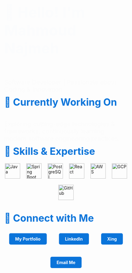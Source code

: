 <!DOCTYPE html>
<html lang="en">
<head>
  <meta charset="UTF-8">
  <meta name="viewport" content="width=device-width, initial-scale=1.0">
  <title>Mahmoud Najmeh Portfolio</title>
  <link href="https://fonts.googleapis.com/css2?family=Poppins:wght@300;500;700&display=swap" rel="stylesheet">
  <style>
    * {
      margin: 0;
      padding: 0;
      box-sizing: border-box;
    }

    body {
      font-family: 'Poppins', sans-serif;
      background: linear-gradient(135deg, #f5f7fa, #c3cfe2);
      color: #333;
      text-align: center;
      padding: 50px 20px;
    }

    h1 {
      font-size: 3rem;
      color: #0A74DA;
      animation: fadeInDown 2s;
    }

    p {
      font-size: 1.25rem;
      margin-top: 10px;
      animation: fadeInUp 2s;
    }

    .section-title {
      font-size: 2rem;
      margin-top: 40px;
      color: #0A74DA;
    }

    .skills, .links {
      display: flex;
      justify-content: center;
      gap: 20px;
      flex-wrap: wrap;
      margin: 20px 0;
    }

    .icon {
      width: 50px;
      transition: transform 0.3s ease;
    }

    .icon:hover {
      transform: scale(1.2);
    }

    a {
      text-decoration: none;
      color: #0A74DA;
      font-weight: bold;
    }

    .button-link {
      display: inline-block;
      padding: 10px 20px;
      background-color: #0A74DA;
      color: white;
      border-radius: 5px;
      transition: background-color 0.3s;
      margin: 10px;
    }

    .button-link:hover {
      background-color: #005bb5;
    }

    /* Keyframe Animations */
    @keyframes fadeInDown {
      from {
        opacity: 0;
        transform: translateY(-30px);
      }
      to {
        opacity: 1;
        transform: translateY(0);
      }
    }

    @keyframes fadeInUp {
      from {
        opacity: 0;
        transform: translateY(30px);
      }
      to {
        opacity: 1;
        transform: translateY(0);
      }
    }
  </style>
</head>
<body>
  <h1>👋 Hello! I'm Mahmoud Najmeh</h1>
  <p>Software Developer | Passionate about Coding & Innovation</p>

  <section>
    <h2 class="section-title">🚀 Currently Working On</h2>
    <p>Exploring cutting-edge technologies & frameworks, continuously learning modern software engineering practices.</p>
  </section>

  <section>
    <h2 class="section-title">🌱 Skills & Expertise</h2>
    <div class="skills">
      <img class="icon" src="https://skillicons.dev/icons?i=java" alt="Java">
      <img class="icon" src="https://skillicons.dev/icons?i=spring" alt="Spring Boot">
      <img class="icon" src="https://skillicons.dev/icons?i=postgresql" alt="PostgreSQL">
      <img class="icon" src="https://skillicons.dev/icons?i=react" alt="React">
      <img class="icon" src="https://skillicons.dev/icons?i=aws" alt="AWS">
      <img class="icon" src="https://skillicons.dev/icons?i=gcp" alt="GCP">
      <img class="icon" src="https://skillicons.dev/icons?i=github" alt="GitHub">
    </div>
  </section>

  <section>
    <h2 class="section-title">🔗 Connect with Me</h2>
    <div class="links">
      <a class="button-link" href="https://mn10101.github.io/portfolio-mn/" target="_blank">My Portfolio</a>
      <a class="button-link" href="https://www.linkedin.com/in/mahmoud-najmeh-b53172211" target="_blank">LinkedIn</a>
      <a class="button-link" href="https://www.xing.com/profile/Mahmoud_Najmeh031649/web_profiles" target="_blank">Xing</a>
      <a class="button-link" href="mailto:mn.de@outlook.com" target="_blank">Email Me</a>
    </div>
  </section>
</body>
</html>
